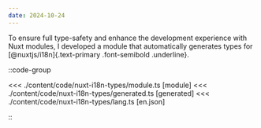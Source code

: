 ```yaml
---
date: 2024-10-24
---
```


To ensure full type-safety and enhance the development experience with Nuxt modules, I developed a module that automatically generates types for [@nuxtjs/i18n]{.text-primary .font-semibold .underline}.

::code-group

<<< ./content/code/nuxt-i18n-types/module.ts [module]
<<< ./content/code/nuxt-i18n-types/generated.ts [generated]
<<< ./content/code/nuxt-i18n-types/lang.ts [en.json]

::

